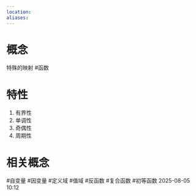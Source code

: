 ```yaml
---
location: 
aliases:
---
```

# 概念
 特殊的映射
   #函数 
# 特性
1. 有界性
2. 单调性
3. 奇偶性
4. 周期性
   
   
# 相关概念

#自变量
#因变量
#定义域
#值域
#反函数
#复合函数
#初等函数
2025-08-05 10:12



